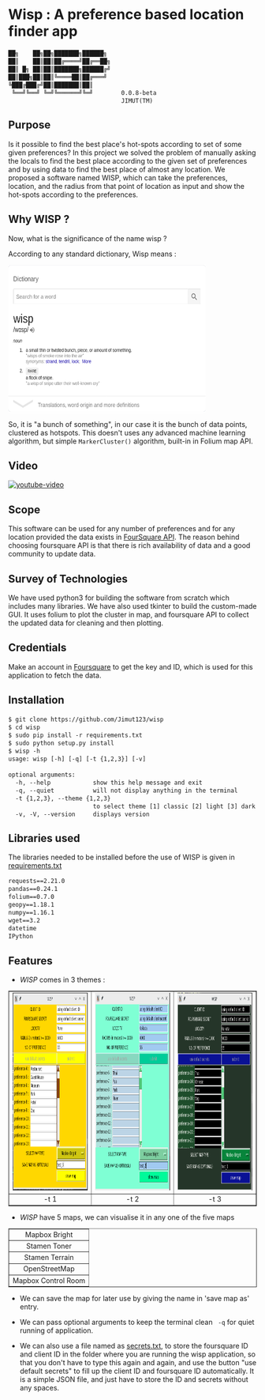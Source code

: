 # Wisp : A preference based location finder app


```
██╗    ██╗██╗███████╗██████╗       
██║    ██║██║██╔════╝██╔══██╗       
██║ █╗ ██║██║███████╗██████╔╝        
██║███╗██║██║╚════██║██╔═══╝       
╚███╔███╔╝██║███████║██║                 
 ╚══╝╚══╝ ╚═╝╚══════╝╚═╝     	0.0.8-beta 
                                JIMUT(TM) 
```

## Purpose 

Is it possible to find the best place's hot-spots according to set of some given preferences? In this project we solved the problem of manually asking the locals to find the best place according to the given set of preferences and by using data to find the best place of almost any location. We proposed a software named WISP, which can take the preferences, location, and the radius from that point of location as input and show the hot-spots according to the preferences. 

## Why WISP ?

Now, what is the significance of the name wisp ?

According to any standard dictionary, Wisp means :

<img src="img/wisp_meaning.png" alt="WISP MEANING" align="center" height="300px" width="400px">


So, it is "a bunch of something", in our case it is the bunch of data points, clustered as hotspots. This doesn't uses any advanced machine learning algorithm, but simple ```MarkerCluster()``` algorithm, built-in in Folium map API.

## Video 

[![youtube-video](https://www.youtube.com/watch?v=__q1H-RrCu8&t=0s)](https://www.youtube.com/watch?v=__q1H-RrCu8&t=0s)

## Scope

This software can be used for any number of preferences and for any location provided the data exists in [FourSquare API](https://foursquare.com/). The reason behind choosing foursquare API is that there is rich availability of data and a good community to update data.

## Survey of Technologies

We have used python3 for building the software from scratch which includes many libraries. We have also used tkinter to build the custom-made GUI. It uses folium to plot the cluster in map, and foursquare API to collect the updated data for cleaning and then plotting.

## Credentials 

Make an account in [Foursquare](https://foursquare.com/) to get the key and ID, which is used for this application to fetch the data.

## Installation

```
$ git clone https://github.com/Jimut123/wisp
$ cd wisp
$ sudo pip install -r requirements.txt
$ sudo python setup.py install
$ wisp -h
usage: wisp [-h] [-q] [-t {1,2,3}] [-v]

optional arguments:
  -h, --help            show this help message and exit
  -q, --quiet           will not display anything in the terminal
  -t {1,2,3}, --theme {1,2,3}
                        to select theme [1] classic [2] light [3] dark
  -v, -V, --version     displays version
```


## Libraries used

The libraries needed to be installed before the use of WISP is given in [requirements.txt](requirements.txt)
```
requests==2.21.0
pandas==0.24.1
folium==0.7.0
geopy==1.18.1
numpy==1.16.1
wget==3.2
datetime
IPython
```

## Features

* *WISP* comes in 3 themes :


<table border="1px" align="center">
    <tr>
        <td align="center">
            <img src="img/classic_wisp_theme.png" height="400px" width="400px" alt="classic -t 1">
        </td>
        <td align="center">
            <img src="img/light_wisp_theme.png" height="400px" width="400px" alt="light -t 2">
        </td align="center">
        <td>
            <img src="img/dark_wisp_theme.png" height="400px" width="400px" alt="light -t 3">
        </td>
    </tr>
    <tr>
        <td align="center">
             -t 1
        </td>
        <td align="center">
             -t 2
        </td>
        <td align="center">
             -t 3
        </td>
    </tr>
</table>

* *WISP* have 5 maps, we can visualise it in any one of the five maps

<table border="1px">
    <tr>
        <td align="center"> Mapbox Bright </td>
    </tr>
    <tr>
        <td align="center"> Stamen Toner </td>
    </tr>
    <tr>
        <td align="center"> Stamen Terrain </td>
    </tr>
    <tr>
        <td align="center"> OpenStreetMap </td>
    </tr>
    <tr>
        <td align="center"> Mapbox Control Room </td>
    </tr>
</table>

* We can save the map for later use by giving the name in 'save map as' entry.

* We can pass optional arguments to keep the terminal clean ``` -q``` for quiet running of application.

* We can also use a file named as [secrets.txt](secrets.txt), to store the foursquare ID and client ID in the folder where you are running the wisp application, so that you don't have to type this again and again, and use the button "use default secrets" to fill up the client ID and foursquare ID automatically. It is a simple JSON file, and just have to store the ID and secrets without any spaces.

















